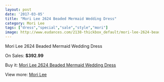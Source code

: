 ```yaml
---
layout: post
date: '2017-03-05'
title: "Mori Lee 2624 Beaded Mermaid Wedding Dress"
category: Mori Lee
tags: ["dress","special","sale","style","mori"]
image: http://www.eudances.com/2138-thickbox_default/mori-lee-2624-beaded-mermaid-wedding-dress.jpg
---
```

Mori Lee 2624 Beaded Mermaid Wedding Dress

On Sales: **$392.99**
<a href="https://www.eudances.com/en/mori-lee/718-mori-lee-2624-beaded-mermaid-wedding-dress.html"><amp-img layout="responsive" width="600" height="600" src="//www.eudances.com/2138-thickbox_default/mori-lee-2624-beaded-mermaid-wedding-dress.jpg" alt="Mori Lee 2624 Beaded Mermaid Wedding Dress 0" /></a>
<a href="https://www.eudances.com/en/mori-lee/718-mori-lee-2624-beaded-mermaid-wedding-dress.html"><amp-img layout="responsive" width="600" height="600" src="//www.eudances.com/2140-thickbox_default/mori-lee-2624-beaded-mermaid-wedding-dress.jpg" alt="Mori Lee 2624 Beaded Mermaid Wedding Dress 1" /></a>
<a href="https://www.eudances.com/en/mori-lee/718-mori-lee-2624-beaded-mermaid-wedding-dress.html"><amp-img layout="responsive" width="600" height="600" src="//www.eudances.com/2139-thickbox_default/mori-lee-2624-beaded-mermaid-wedding-dress.jpg" alt="Mori Lee 2624 Beaded Mermaid Wedding Dress 2" /></a>

Buy it: [Mori Lee 2624 Beaded Mermaid Wedding Dress](https://www.eudances.com/en/mori-lee/718-mori-lee-2624-beaded-mermaid-wedding-dress.html "Mori Lee 2624 Beaded Mermaid Wedding Dress")

View more: [Mori Lee](https://www.eudances.com/en/9-mori-lee "Mori Lee")